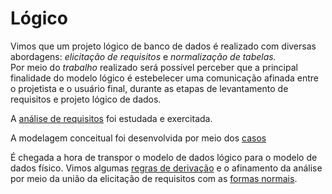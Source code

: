 # Lógico

Vimos que um projeto lógico de banco de dados é realizado com diversas abordagens: *elicitação de requisitos* e *normalização de tabelas.*  
Por meio do *trabalho* realizado será possível perceber que a principal finalidade do modelo lógico é estebelecer uma comunicação afinada entre o projetista e o usuário final, durante as etapas de levantamento de requisitos e projeto lógico de dados.

A [análise de requisitos](https://github.com/tmenegaz/db_dendezeiros/blob/master/assunto/ansRequisitos.md#análise-de-requisitos) foi estudada e exercitada.

A modelagem conceitual foi desenvolvida por meio dos [casos](https://github.com/tmenegaz/db_dendezeiros/blob/master/assunto/casos.md)

É chegada a hora de transpor o modelo de dados lógico para o modelo de dados físico. Vimos algumas [regras de derivação](https://github.com/tmenegaz/db_dendezeiros/blob/master/assunto/img/logico2fisico.png) e o afinamento da análise por meio da união da elicitação de requisitos com as [formas normais](https://github.com/tmenegaz/db_dendezeiros/blob/master/assunto/formas_normais.md).